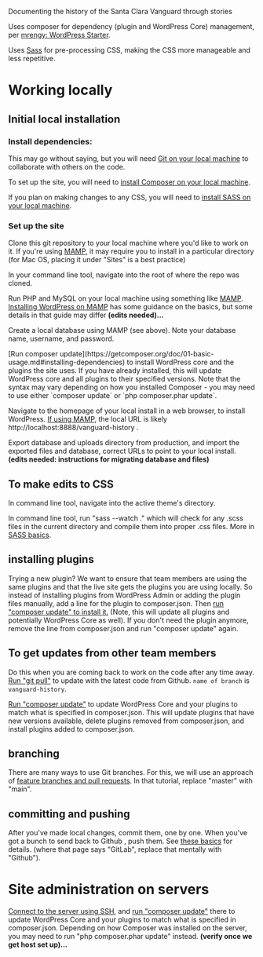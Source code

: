Documenting the history of the Santa Clara Vanguard through stories

Uses composer for dependency (plugin and WordPress Core) management, per [mrengy: WordPress Starter](https://github.com/mrengy/wordpress-starter).

Uses [Sass](https://sass-lang.com) for pre-processing CSS, making the CSS more manageable and less repetitive.

# Working locally

## Initial local installation

### Install dependencies:

This may go without saying, but you will need [Git on your local machine](https://docs.gitlab.com/ee/gitlab-basics/start-using-git.html#install-git) to collaborate with others on the code.

To set up the site, you will need to [install Composer on your local machine](https://getcomposer.org/doc/00-intro.md).

If you plan on making changes to any CSS, you will need to [install SASS on your local machine](https://sass-lang.com/install).


### Set up the site

Clone this git repository to your local machine where you'd like to work on it. If you're using [MAMP](https://www.mamp.info), it may require you to install in a particular directory (for Mac OS, placing it under "Sites" is a best practice)

In your command line tool, navigate into the root of where the repo was cloned.

Run PHP and MySQL on your local machine using something like [MAMP](https://www.mamp.info). [Installing WordPress on MAMP](https://dvdhunter.trainerup.co/installing-wordpress-on-mamp/) has some guidance on the basics, but some details in that guide may differ **(edits needed)...**

Create a local database using MAMP (see above). Note your database name, username, and password.

<a name="composer-update">
[Run composer update](https://getcomposer.org/doc/01-basic-usage.md#installing-dependencies) to install WordPress core and the plugins the site uses. If you have already installed, this will update WordPress core and all plugins to their specified versions. Note that the syntax may vary depending on how you installed Composer - you may need to use either `composer update` or `php composer.phar update`.</a>

Navigate to the homepage of your local install in a web browser, to install WordPress. [If using MAMP](https://documentation.mamp.info/en/MAMP-Mac/First-Steps/), the local URL is likely http://localhost:8888/vanguard-history .

Export database and uploads directory from production, and import the exported files and database, correct URLs to point to your local install. **(edits needed: instructions for migrating database and files)**


## To make edits to CSS

In command line tool, navigate into the active theme's directory.

In command line tool, run "sass --watch ." which will check for any .scss files in the current directory and compile them into proper .css files. More in [SASS basics](https://sass-lang.com/guide#topic-1).

## installing plugins
Trying a new plugin? We want to ensure that team members are using the same plugins and that the live site gets the plugins you are using locally. So instead of installing plugins from WordPress Admin or adding the plugin files manually, add a line for the plugin to composer.json. Then <a href="composer-update">run "composer update" to install it.</a> (Note, this will update all plugins and potentially WordPress Core as well). If you don't need the plugin anymore, remove the line from composer.json and run "composer update" again.

## To get updates from other team members

Do this when you are coming back to work on the code after any time away. [Run "git pull"](https://docs.gitlab.com/ee/gitlab-basics/start-using-git.html#download-the-latest-changes-in-the-project) to update with the latest code from Github. `name of branch` is `vanguard-history`.

<a href="composer-update">Run "composer update"</a> to update WordPress Core and your plugins to match what is specified in composer.json. This will update plugins that have new versions available, delete plugins removed from composer.json, and install plugins added to composer.json.

## branching

There are many ways to use Git branches. For this, we will use an approach of <a href="https://gist.github.com/vlandham/3b2b79c40bc7353ae95a">feature branches and pull requests</a>. In that tutorial, replace "master" with "main".

## committing and pushing
After you've made local changes, commit them, one by one. When you've got a bunch to send back to Github , push them. See [these basics](https://docs.gitlab.com/ee/gitlab-basics/start-using-git.html#add-and-commit-local-changes) for details. (where that page says "GitLab", replace that mentally with "Github").



# Site administration on servers
[Connect to the server using SSH](https://wpengine.com/support/ssh-gateway/), and <a href="composer-update">run "composer update"</a> there to update WordPress Core and your plugins to match what is specified in composer.json. Depending on how Composer was installed on the server, you may need to run "php composer.phar update" instead. **(verify once we get host set up)...**
